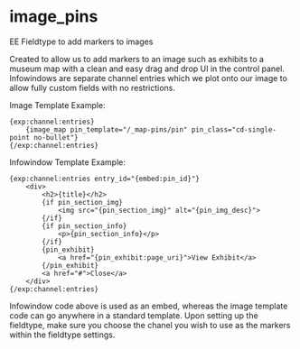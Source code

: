 # image_pins
EE Fieldtype to add markers to images

Created to allow us to add markers to an image such as exhibits to a museum map with a clean and easy drag and drop UI in the control panel. Infowindows are separate channel entries which we plot onto our image to allow fully custom fields with no restrictions.

Image Template Example:

```
{exp:channel:entries}
	{image_map pin_template="/_map-pins/pin" pin_class="cd-single-point no-bullet"}
{/exp:channel:entries}
```

Infowindow Template Example:

```
{exp:channel:entries entry_id="{embed:pin_id}"}
	<div>
		<h2>{title}</h2>
		{if pin_section_img}
			<img src="{pin_section_img}" alt="{pin_img_desc}">
		{/if}
		{if pin_section_info}
			<p>{pin_section_info}</p>
		{/if}
		{pin_exhibit}
			<a href="{pin_exhibit:page_uri}">View Exhibit</a>
		{/pin_exhibit}
		<a href="#">Close</a>
	</div>
{/exp:channel:entries}
```

Infowindow code above is used as an embed, whereas the image template code can go anywhere in a standard template. Upon setting up the fieldtype, make sure you choose the chanel you wish to use as the markers within the fieldtype settings.